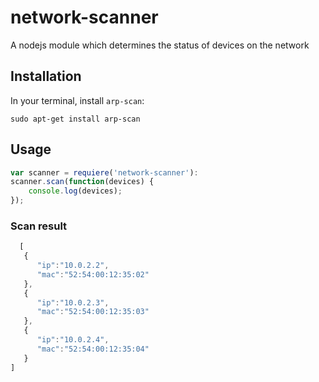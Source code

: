 # network-scanner
A nodejs module which determines the status of devices on the network

## Installation
In your terminal, install `arp-scan`:
````
sudo apt-get install arp-scan   
````
## Usage
```javascript
var scanner = requiere('network-scanner'):
scanner.scan(function(devices) {
	console.log(devices);
});
```

### Scan result
````javascript
  [
   {
      "ip":"10.0.2.2",
      "mac":"52:54:00:12:35:02"
   },
   {
      "ip":"10.0.2.3",
      "mac":"52:54:00:12:35:03"
   },
   {
      "ip":"10.0.2.4",
      "mac":"52:54:00:12:35:04"
   }
]
````